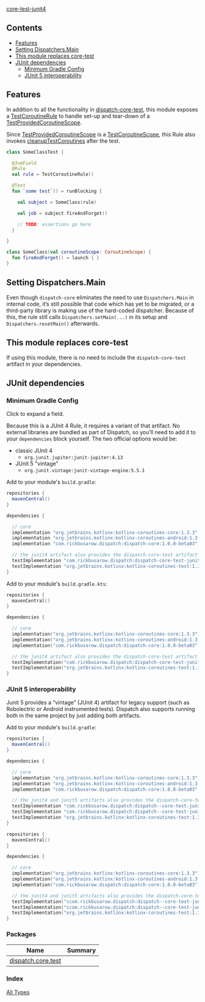[core-test-junit4](./index.md)

## Contents

* [Features](#features)
* [Setting Dispatchers.Main](#setting-dispatchersmain)
* [This module replaces core-test](#this-module-replaces-core-test)
* [JUnit dependencies](#junit-dependencies)
  * [Minimum Gradle Config](#minimum-gradle-config)
  * [JUnit 5 interoperability](#junit-5-interoperability)

## Features

In addition to all the functionality in [dispatch-core-test](https://rbusarow.github.io/Dispatch/core-test//index.html), this module exposes a [TestCoroutineRule](https://rbusarow.github.io/Dispatch/core-test-junit4//dispatch.core.test/-test-coroutine-rule/index.html) to handle set-up and tear-down of a [TestProvidedCoroutineScope](https://rbusarow.github.io/Dispatch/core-test//dispatch.core.test/-test-provided-coroutine-scope/index.html).

Since [TestProvidedCoroutineScope](https://rbusarow.github.io/Dispatch/core-test//dispatch.core.test/-test-provided-coroutine-scope/index.html) is a [TestCoroutineScope](https://kotlin.github.io/kotlinx.coroutines/kotlinx-coroutines-test/kotlinx.coroutines.test/-test-coroutine-scope/index.html), this Rule also invokes [cleanupTestCoroutines](https://kotlin.github.io/kotlinx.coroutines/kotlinx-coroutines-test/kotlinx.coroutines.test/-test-coroutine-scope/cleanup-test-coroutines.html) after the test.

``` kotlin
class SomeClassTest {

  @JvmField
  @Rule
  val rule = TestCoroutineRule()

  @Test
  fun `some test`() = runBlocking {

    val subject = SomeClass(rule)

    val job = subject.fireAndForget()

    // TODO: assertions go here
  }

}

class SomeClass(val coroutineScope: CoroutineScope) {
  fun fireAndForget() = launch { }
}
```

## Setting Dispatchers.Main

Even though `dispatch-core` eliminates the need to use `Dispatchers.Main` in internal code, it’s still possible that code which has yet to be migrated, or a third-party library is making use of the hard-coded dispatcher.  Because of this, the rule still calls `Dispatchers.setMain(...)` in its setup and `Dispatchers.resetMain()` afterwards.

## This module replaces core-test

If using this module, there is no need to include the `dispatch-core-test` artifact in your dependencies.

## JUnit dependencies

### Minimum Gradle Config

Click to expand a field.

Because this is a JUnit 4 Rule, it requires a variant of that artifact.  No external libraries are bundled as part of Dispatch, so you’ll need to add it to your `dependencies` block yourself.  The two official options would be:

* classic JUnit 4
  * `org.junit.jupiter:junit-jupiter:4.13`
* JUnit 5 "vintage"
  * `org.junit.vintage:junit-vintage-engine:5.5.1`

Add to your module's `build.gradle`:

``` groovy
repositories {
  mavenCentral()
}

dependencies {

  // core
  implementation "org.jetbrains.kotlinx:kotlinx-coroutines-core:1.3.3"
  implementation "org.jetbrains.kotlinx:kotlinx-coroutines-android:1.3.3"
  implementation "com.rickbusarow.dispatch:dispatch-core:1.0.0-beta03"

  // the junit4 artifact also provides the dispatch-core-test artifact
  testImplementation "com.rickbusarow.dispatch:dispatch-core-test-junit4:1.0.0-beta03"
  testImplementation "org.jetbrains.kotlinx:kotlinx-coroutines-test:1.3.3"
}
```

Add to your module's `build.gradle.kts`:

``` kotlin
repositories {
  mavenCentral()
}

dependencies {

  // core
  implementation("org.jetbrains.kotlinx:kotlinx-coroutines-core:1.3.3")
  implementation("org.jetbrains.kotlinx:kotlinx-coroutines-android:1.3.3")
  implementation("com.rickbusarow.dispatch:dispatch-core:1.0.0-beta03")

  // the junit4 artifact also provides the dispatch-core-test artifact
  testImplementation("com.rickbusarow.dispatch:dispatch-core-test-junit4:1.0.0-beta03")
  testImplementation("org.jetbrains.kotlinx:kotlinx-coroutines-test:1.3.3")
}
```

### JUnit 5 interoperability

Junit 5 provides a “vintage” (JUnit 4) artifact for legacy support (such as Robolectric or Android instrumented tests).  Dispatch also supports running both in the same project by just adding both artifacts.

Add to your module's `build.gradle`:

``` groovy
repositories {
  mavenCentral()
}

dependencies {

  // core
  implementation "org.jetbrains.kotlinx:kotlinx-coroutines-core:1.3.3"
  implementation "org.jetbrains.kotlinx:kotlinx-coroutines-android:1.3.3"
  implementation "com.rickbusarow.dispatch:dispatch-core:1.0.0-beta03"

  // the junit4 and junit5 artifacts also provides the dispatch-core-test artifact
  testImplementation "com.rickbusarow.dispatch:dispatch--core-test-junit4:1.0.0-beta03"
  testImplementation "com.rickbusarow.dispatch:dispatch--core-test-junit5:1.0.0-beta03"
  testImplementation "org.jetbrains.kotlinx:kotlinx-coroutines-test:1.3.3"
}
```

``` kotlin
repositories {
  mavenCentral()
}

dependencies {

  // core
  implementation("org.jetbrains.kotlinx:kotlinx-coroutines-core:1.3.3")
  implementation("org.jetbrains.kotlinx:kotlinx-coroutines-android:1.3.3")
  implementation("com.rickbusarow.dispatch:dispatch-core:1.0.0-beta03")

  // the junit4 and junit5 artifacts also provides the dispatch-core-test artifact
  testImplementation("ccom.rickbusarow.dispatch:dispatch--core-test-junit4:1.0.0-beta03")
  testImplementation("ccom.rickbusarow.dispatch:dispatch--core-test-junit5:1.0.0-beta03")
  testImplementation("org.jetbrains.kotlinx:kotlinx-coroutines-test:1.3.3")
}
```

### Packages

| Name | Summary |
|---|---|
| [dispatch.core.test](dispatch.core.test/index.md) |  |

### Index

[All Types](alltypes/index.md)